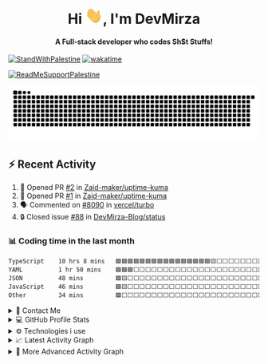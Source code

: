 <div align="center">
    <h1 align="center">Hi <img width="35" src="https://github.com/1999AZZAR/1999AZZAR/blob/readme/resources/img/waving.gif">, I'm DevMirza</h1>
    <h4 align="center">A Full-stack developer who codes Sh$t Stuffs!</h4>
</div>

[![StandWithPalestine](https://raw.githubusercontent.com/Safouene1/support-palestine-banner/master/StandWithPalestine.svg)](https://github.com/Safouene1/support-palestine-banner)
[![wakatime](https://wakatime.com/badge/user/d594dc95-07a5-471b-a3e1-8d5fea65bed3.svg)](https://wakatime.com/@d594dc95-07a5-471b-a3e1-8d5fea65bed3)

[![ReadMeSupportPalestine](https://raw.githubusercontent.com/Safouene1/support-palestine-banner/master/banner-support.svg)](https://github.com/Safouene1/support-palestine-banner)

<div align="center">
    <a href="https://www.devmirza.ml">
        <img src="https://github.com/Zaid-maker/Zaid-maker/blob/output/github-snake-dark.svg" alt="snake" />
    </a>
</div>

## ⚡ Recent Activity

<!--START_SECTION:activity-->
1. 💪 Opened PR [#2](https://github.com/Zaid-maker/uptime-kuma/pull/2) in [Zaid-maker/uptime-kuma](https://github.com/Zaid-maker/uptime-kuma)
2. 💪 Opened PR [#1](https://github.com/Zaid-maker/uptime-kuma/pull/1) in [Zaid-maker/uptime-kuma](https://github.com/Zaid-maker/uptime-kuma)
3. 🗣 Commented on [#8090](https://github.com/vercel/turbo/pull/8090#issuecomment-2159893380) in [vercel/turbo](https://github.com/vercel/turbo)
4. 🔒 Closed issue [#88](https://github.com/DevMirza-Blog/status/issues/88) in [DevMirza-Blog/status](https://github.com/DevMirza-Blog/status)
<!--END_SECTION:activity-->

### :bar_chart: Coding time in the last month

<!--START_SECTION:waka-->

```txt
TypeScript    10 hrs 8 mins   🟩🟩🟩🟩🟩🟩🟩🟩🟩🟩🟩🟩🟩🟩🟩🟩🟨⬜⬜⬜⬜⬜⬜⬜⬜   66.69 %
YAML          1 hr 50 mins    🟩🟩🟩⬜⬜⬜⬜⬜⬜⬜⬜⬜⬜⬜⬜⬜⬜⬜⬜⬜⬜⬜⬜⬜⬜   12.13 %
JSON          48 mins         🟩🟨⬜⬜⬜⬜⬜⬜⬜⬜⬜⬜⬜⬜⬜⬜⬜⬜⬜⬜⬜⬜⬜⬜⬜   05.33 %
JavaScript    46 mins         🟩🟨⬜⬜⬜⬜⬜⬜⬜⬜⬜⬜⬜⬜⬜⬜⬜⬜⬜⬜⬜⬜⬜⬜⬜   05.15 %
Other         34 mins         🟩⬜⬜⬜⬜⬜⬜⬜⬜⬜⬜⬜⬜⬜⬜⬜⬜⬜⬜⬜⬜⬜⬜⬜⬜   03.81 %
```

<!--END_SECTION:waka-->

<details>
    <summary>💌 Contact Me</summary>
    <div>
        <samp>
            <h2 align="center">😎 you can reach me at:</h2>
            <p align="center">
                <a href="https://www.linkedin.com/in/zaid-hafeez-7084b0149/" target="blank">
                    <img src="https://img.shields.io/badge/linkedin-%231DA1F2.svg?style=for-the-badge&logo=linkedin&logoColor=white" height="30" />
                </a>
            </p>
        </samp>
    </div>
</details>

<details>
  <summary>💻 GitHub Profile Stats</summary>
    <div>
        <h2 align="center">📊 Github Stats</h2>
        <br />
        <p align="center">
            <a href="https://github.com/Zaid-maker">
                <img src="https://github-readme-streak-stats-blush-two.vercel.app?user=Zaid-maker&theme=dark&hide_border=true&date_format=j%20M%5B%20Y%5D" />
            </a>
        </p>
        <p align="center">
            <a href="https://github.com/Zaid-maker">
                <img width="49.5%" src="https://github-readme-stats.vercel.app/api?username=Zaid-maker&show_icons=true&count_private=true&theme=react&hide_border=true&bg_color=0D1117" />
                <img width="49.5%" src="https://github-readme-activity-graph.vercel.app/graph?username=Zaid-maker&bg_color=0D1117&color=5BCDEC&line=5BCDEC&point=FFFFFF&hide_border=true" />
            </a>
        </p>
    </div>
</details>

<details>
    <summary>⚙️ Technologies i use</summary>
    <div>
        <h2 align="center"> ⚙️ Technologies I use </h2>
        <img src="https://skillicons.dev/icons?i=html,css,javascript,c,cpp,tailwindcss,nextjs,react,github,mongodb,github,linkedin,nodejs,git,express&theme=dark" />
    </div>
</details>

<details>
  <summary>📈 Latest Activity Graph</summary>
  <br/>
  <h2 align="center">👇 latest contribution 👇</h2>
    <a href="https://github.com/Zaid-maker/"><img alt="Zaid-maker's Activity Graph" src="https://github-readme-activity-graph.vercel.app/graph?username=Zaid-maker&bg_color=0D1117&color=5BCDEC&line=5BCDEC&point=FFFFFF&hide_border=true" /></a>
</details>

<details>
    <summary>🤡 More Advanced Activity Graph</summary>
    <br />
    <h2 align="center">🤡 More Advanced Activity Graph</h2>
    <img src="https://raw.githubusercontent.com/Zaid-maker/Zaid-maker/master/profile-3d-contrib/profile-night-green.svg" />
</details>
